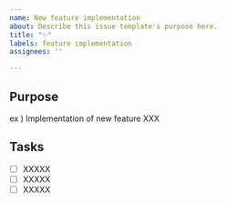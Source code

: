 ```yaml
---
name: New feature implementation
about: Describe this issue template's purpose here.
title: "✨"
labels: feature implementation
assignees: ''

---
```


## Purpose
ex ) Implementation of new feature XXX

## Tasks
- [ ] XXXXX
- [ ] XXXXX
- [ ] XXXXX
